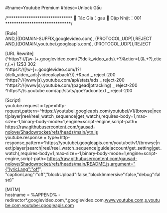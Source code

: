 #!name=Youtube Premium 
#!desc=Unlock Gấu 

 
/****************************** 
📌 Tác Giả：gau 
📌 Cập Nhật：001      
******************************/ 

 
[Rule]   
AND,((DOMAIN-SUFFIX,googlevideo.com), (PROTOCOL,UDP)),REJECT   
AND,((DOMAIN,youtubei.googleapis.com), (PROTOCOL,UDP)),REJECT   

[URL Rewrite]     
(^https?:\/\/[\w-]+\.googlevideo\.com\/(?!dclk_video_ads).+?)&ctier=L(&.+?),ctier,(.+) $1$2$3 302   
^https?:\/\/[\w-]+\.googlevideo\.com\/(?!(dclk_video_ads|videoplayback\?)).+&oad _ reject-200   
^https?:\/\/(www|s)\.youtube\.com\/api\/stats\/ads _ reject-200   
^https?:\/\/(www|s)\.youtube\.com\/(pagead|ptracking) _ reject-200   
^https?:\/\/s\.youtube\.com\/api\/stats\/qoe\?adcontext _ reject-200   

[Script]   
youtube.request = type=http-request,pattern=^https:\/\/youtubei\.googleapis\.com\/youtubei\/v1\/(browse|next|player|reel\/reel_watch_sequence|get_watch),requires-body=1,max-size=-1,binary-body-mode=1,engine=script-engine,script-path= https://raw.githubusercontent.com/gausad-nolove/Shadowrocket/refs/heads/main/ytn.js   
youtube.response = type=http-response,pattern=^https:\/\/youtubei\.googleapis\.com\/youtubei\/v1\/(browse|next|player|search|reel\/reel_watch_sequence|guide|account\/get_setting|get_watch),requires-body=1,max-size=-1,binary-body-mode=1,engine=script-engine,script-path= https://raw.githubusercontent.com/gausad-nolove/Shadowrocket/refs/heads/main/README.js,argument="{"lyricLang":"off", "captionLang":"off","blockUpload":false,"blockImmersive":false,"debug":false}"   

[MITM]   
hostname = %APPEND% -redirector*.googlevideo.com,*.googlevideo.com,www.youtube.com,s.youtube.com,youtubei.googleapis.com   
